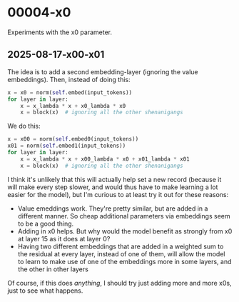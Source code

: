 # 00004-x0

Experiments with the x0 parameter.

## 2025-08-17-x00-x01

The idea is to add a second embedding-layer (ignoring the value embeddings). Then, instead of doing this:

```python
x = x0 = norm(self.embed(input_tokens))
for layer in layer:
    x = x_lambda * x + x0_lambda * x0
    x = block(x)  # ignoring all the other shenanigangs
```

We do this:

```python
x = x00 = norm(self.embed0(input_tokens))
x01 = norm(self.embed1(input_tokens))
for layer in layer:
    x = x_lambda * x + x00_lambda * x0 + x01_lambda * x01
    x = block(x)  # ignoring all the other shenanigangs
```

I think it's unlikely that this will actually help set a new record (because it will make every step slower, and would thus have to make learning a lot easier for the model), but I'm curious to at least try it out for these reasons:

- Value emeddings work. They're pretty similar, but are added in a different manner. So cheap additional parameters via embeddings seem to be a good thing.
- Adding in x0 helps. But why would the model benefit as strongly from x0 at layer 15 as it does at layer 0?
- Having two different embeddings that are added in a weighted sum to the residual at every layer, instead of one of them, will allow the model to learn to make use of one of the embeddings more in some layers, and the other in other layers

Of course, if this does *anything*, I should try just adding more and more x0s, just to see what happens.
